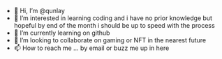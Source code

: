 - 👋 Hi, I’m @qunlay
- 👀 I’m interested in learning coding and i have no prior knowledge but hopeful by end of the month i should be up to speed with the process
- 🌱 I’m currently learning on github
- 💞️ I’m looking to collaborate on gaming or NFT in the nearest future
- 📫 How to reach me ... by email or buzz me up in here

<!---
qunlay/qunlay is a ✨ special ✨ repository because its `README.md` (this file) appears on your GitHub profile.
You can click the Preview link to take a look at your changes.
--->
